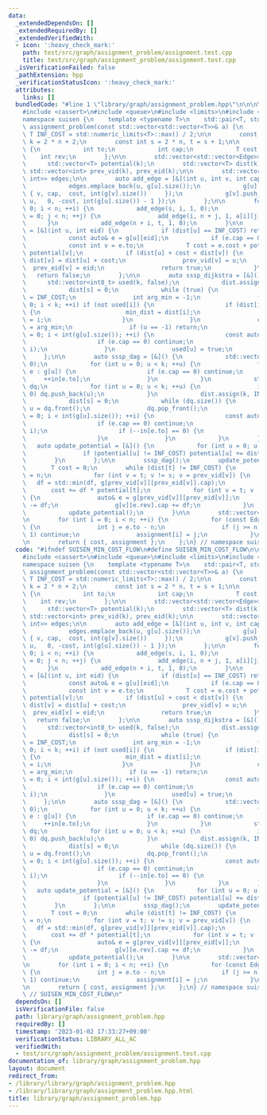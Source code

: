 ```yaml
---
data:
  _extendedDependsOn: []
  _extendedRequiredBy: []
  _extendedVerifiedWith:
  - icon: ':heavy_check_mark:'
    path: test/src/graph/assignment_problem/assignment.test.cpp
    title: test/src/graph/assignment_problem/assignment.test.cpp
  _isVerificationFailed: false
  _pathExtension: hpp
  _verificationStatusIcon: ':heavy_check_mark:'
  attributes:
    links: []
  bundledCode: "#line 1 \"library/graph/assignment_problem.hpp\"\n\n\n\n#include <algorithm>\n\
    #include <cassert>\n#include <queue>\n#include <limits>\n#include <vector>\n\n\
    namespace suisen {\n    template <typename T>\n    std::pair<T, std::vector<int>>\
    \ assignment_problem(const std::vector<std::vector<T>>& a) {\n        static constexpr\
    \ T INF_COST = std::numeric_limits<T>::max() / 2;\n\n        const int n = a.size(),\
    \ k = 2 * n + 2;\n        const int s = 2 * n, t = s + 1;\n\n        struct Edge\
    \ {\n            int to;\n            int cap;\n            T cost;\n        \
    \    int rev;\n        };\n\n        std::vector<std::vector<Edge>> g(k);\n  \
    \      std::vector<T> potential(k);\n        std::vector<T> dist(k);\n       \
    \ std::vector<int> prev_vid(k), prev_eid(k);\n\n        std::vector<std::pair<int,\
    \ int>> edges;\n\n        auto add_edge = [&](int u, int v, int cap, T cost) {\n\
    \            edges.emplace_back(u, g[u].size());\n            g[u].push_back(Edge\
    \ { v, cap,  cost, int(g[v].size())     });\n            g[v].push_back(Edge {\
    \ u,   0, -cost, int(g[u].size()) - 1 });\n        };\n\n        for (int i =\
    \ 0; i < n; ++i) {\n            add_edge(s, i, 1, 0);\n            for (int j\
    \ = 0; j < n; ++j) {\n                add_edge(i, n + j, 1, a[i][j]);\n      \
    \      }\n            add_edge(n + i, t, 1, 0);\n        }\n\n        auto update_dist\
    \ = [&](int u, int eid) {\n            if (dist[u] == INF_COST) return false;\n\
    \            const auto& e = g[u][eid];\n            if (e.cap == 0) return false;\n\
    \            const int v = e.to;\n            T cost = e.cost + potential[u] -\
    \ potential[v];\n            if (dist[u] + cost < dist[v]) {\n               \
    \ dist[v] = dist[u] + cost;\n                prev_vid[v] = u;\n              \
    \  prev_eid[v] = eid;\n                return true;\n            }\n         \
    \   return false;\n        };\n\n        auto sssp_dijkstra = [&]() {\n      \
    \      std::vector<int8_t> used(k, false);\n            dist.assign(k, INF_COST);\n\
    \            dist[s] = 0;\n            while (true) {\n                T min_dist\
    \ = INF_COST;\n                int arg_min = -1;\n                for (int i =\
    \ 0; i < k; ++i) if (not used[i]) {\n                    if (dist[i] < min_dist)\
    \ {\n                        min_dist = dist[i];\n                        arg_min\
    \ = i;\n                    }\n                }\n                const int u\
    \ = arg_min;\n                if (u == -1) return;\n                for (int i\
    \ = 0; i < int(g[u].size()); ++i) {\n                    const auto& e = g[u][i];\n\
    \                    if (e.cap == 0) continue;\n                    update_dist(u,\
    \ i);\n                }\n                used[u] = true;\n            }\n   \
    \     };\n\n        auto sssp_dag = [&]() {\n            std::vector<int> in(k,\
    \ 0);\n            for (int u = 0; u < k; ++u) {\n                for (const auto&\
    \ e : g[u]) {\n                    if (e.cap == 0) continue;\n               \
    \     ++in[e.to];\n                }\n            }\n            std::deque<int>\
    \ dq;\n            for (int u = 0; u < k; ++u) {\n                if (in[u] ==\
    \ 0) dq.push_back(u);\n            }\n            dist.assign(k, INF_COST);\n\
    \            dist[s] = 0;\n            while (dq.size()) {\n                int\
    \ u = dq.front();\n                dq.pop_front();\n                for (int i\
    \ = 0; i < int(g[u].size()); ++i) {\n                    const auto& e = g[u][i];\n\
    \                    if (e.cap == 0) continue;\n                    update_dist(u,\
    \ i);\n                    if (--in[e.to] == 0) {\n                        dq.push_back(e.to);\n\
    \                    }\n                }\n            }\n        };\n\n     \
    \   auto update_potential = [&]() {\n            for (int u = 0; u < k; ++u) {\n\
    \                if (potential[u] != INF_COST) potential[u] += dist[u];\n    \
    \        }\n        };\n\n        sssp_dag();\n        update_potential();\n \
    \       T cost = 0;\n        while (dist[t] != INF_COST) {\n            int df\
    \ = n;\n            for (int v = t; v != s; v = prev_vid[v]) {\n             \
    \   df = std::min(df, g[prev_vid[v]][prev_eid[v]].cap);\n            }\n     \
    \       cost += df * potential[t];\n            for (int v = t; v != s; v = prev_vid[v])\
    \ {\n                auto& e = g[prev_vid[v]][prev_eid[v]];\n                e.cap\
    \ -= df;\n                g[v][e.rev].cap += df;\n            }\n            sssp_dijkstra();\n\
    \            update_potential();\n        }\n\n        std::vector<int> assignment(n);\n\
    \n        for (int i = 0; i < n; ++i) {\n            for (const Edge &e : g[i])\
    \ {\n                int j = e.to - n;\n                if (j >= n or e.cap ==\
    \ 1) continue;\n                assignment[i] = j;\n            }\n        }\n\
    \n        return { cost, assignment };\n    };\n} // namespace suisen\n\n\n\n"
  code: "#ifndef SUISEN_MIN_COST_FLOW\n#define SUISEN_MIN_COST_FLOW\n\n#include <algorithm>\n\
    #include <cassert>\n#include <queue>\n#include <limits>\n#include <vector>\n\n\
    namespace suisen {\n    template <typename T>\n    std::pair<T, std::vector<int>>\
    \ assignment_problem(const std::vector<std::vector<T>>& a) {\n        static constexpr\
    \ T INF_COST = std::numeric_limits<T>::max() / 2;\n\n        const int n = a.size(),\
    \ k = 2 * n + 2;\n        const int s = 2 * n, t = s + 1;\n\n        struct Edge\
    \ {\n            int to;\n            int cap;\n            T cost;\n        \
    \    int rev;\n        };\n\n        std::vector<std::vector<Edge>> g(k);\n  \
    \      std::vector<T> potential(k);\n        std::vector<T> dist(k);\n       \
    \ std::vector<int> prev_vid(k), prev_eid(k);\n\n        std::vector<std::pair<int,\
    \ int>> edges;\n\n        auto add_edge = [&](int u, int v, int cap, T cost) {\n\
    \            edges.emplace_back(u, g[u].size());\n            g[u].push_back(Edge\
    \ { v, cap,  cost, int(g[v].size())     });\n            g[v].push_back(Edge {\
    \ u,   0, -cost, int(g[u].size()) - 1 });\n        };\n\n        for (int i =\
    \ 0; i < n; ++i) {\n            add_edge(s, i, 1, 0);\n            for (int j\
    \ = 0; j < n; ++j) {\n                add_edge(i, n + j, 1, a[i][j]);\n      \
    \      }\n            add_edge(n + i, t, 1, 0);\n        }\n\n        auto update_dist\
    \ = [&](int u, int eid) {\n            if (dist[u] == INF_COST) return false;\n\
    \            const auto& e = g[u][eid];\n            if (e.cap == 0) return false;\n\
    \            const int v = e.to;\n            T cost = e.cost + potential[u] -\
    \ potential[v];\n            if (dist[u] + cost < dist[v]) {\n               \
    \ dist[v] = dist[u] + cost;\n                prev_vid[v] = u;\n              \
    \  prev_eid[v] = eid;\n                return true;\n            }\n         \
    \   return false;\n        };\n\n        auto sssp_dijkstra = [&]() {\n      \
    \      std::vector<int8_t> used(k, false);\n            dist.assign(k, INF_COST);\n\
    \            dist[s] = 0;\n            while (true) {\n                T min_dist\
    \ = INF_COST;\n                int arg_min = -1;\n                for (int i =\
    \ 0; i < k; ++i) if (not used[i]) {\n                    if (dist[i] < min_dist)\
    \ {\n                        min_dist = dist[i];\n                        arg_min\
    \ = i;\n                    }\n                }\n                const int u\
    \ = arg_min;\n                if (u == -1) return;\n                for (int i\
    \ = 0; i < int(g[u].size()); ++i) {\n                    const auto& e = g[u][i];\n\
    \                    if (e.cap == 0) continue;\n                    update_dist(u,\
    \ i);\n                }\n                used[u] = true;\n            }\n   \
    \     };\n\n        auto sssp_dag = [&]() {\n            std::vector<int> in(k,\
    \ 0);\n            for (int u = 0; u < k; ++u) {\n                for (const auto&\
    \ e : g[u]) {\n                    if (e.cap == 0) continue;\n               \
    \     ++in[e.to];\n                }\n            }\n            std::deque<int>\
    \ dq;\n            for (int u = 0; u < k; ++u) {\n                if (in[u] ==\
    \ 0) dq.push_back(u);\n            }\n            dist.assign(k, INF_COST);\n\
    \            dist[s] = 0;\n            while (dq.size()) {\n                int\
    \ u = dq.front();\n                dq.pop_front();\n                for (int i\
    \ = 0; i < int(g[u].size()); ++i) {\n                    const auto& e = g[u][i];\n\
    \                    if (e.cap == 0) continue;\n                    update_dist(u,\
    \ i);\n                    if (--in[e.to] == 0) {\n                        dq.push_back(e.to);\n\
    \                    }\n                }\n            }\n        };\n\n     \
    \   auto update_potential = [&]() {\n            for (int u = 0; u < k; ++u) {\n\
    \                if (potential[u] != INF_COST) potential[u] += dist[u];\n    \
    \        }\n        };\n\n        sssp_dag();\n        update_potential();\n \
    \       T cost = 0;\n        while (dist[t] != INF_COST) {\n            int df\
    \ = n;\n            for (int v = t; v != s; v = prev_vid[v]) {\n             \
    \   df = std::min(df, g[prev_vid[v]][prev_eid[v]].cap);\n            }\n     \
    \       cost += df * potential[t];\n            for (int v = t; v != s; v = prev_vid[v])\
    \ {\n                auto& e = g[prev_vid[v]][prev_eid[v]];\n                e.cap\
    \ -= df;\n                g[v][e.rev].cap += df;\n            }\n            sssp_dijkstra();\n\
    \            update_potential();\n        }\n\n        std::vector<int> assignment(n);\n\
    \n        for (int i = 0; i < n; ++i) {\n            for (const Edge &e : g[i])\
    \ {\n                int j = e.to - n;\n                if (j >= n or e.cap ==\
    \ 1) continue;\n                assignment[i] = j;\n            }\n        }\n\
    \n        return { cost, assignment };\n    };\n} // namespace suisen\n\n\n#endif\
    \ // SUISEN_MIN_COST_FLOW\n"
  dependsOn: []
  isVerificationFile: false
  path: library/graph/assignment_problem.hpp
  requiredBy: []
  timestamp: '2023-01-02 17:33:27+09:00'
  verificationStatus: LIBRARY_ALL_AC
  verifiedWith:
  - test/src/graph/assignment_problem/assignment.test.cpp
documentation_of: library/graph/assignment_problem.hpp
layout: document
redirect_from:
- /library/library/graph/assignment_problem.hpp
- /library/library/graph/assignment_problem.hpp.html
title: library/graph/assignment_problem.hpp
---
```

